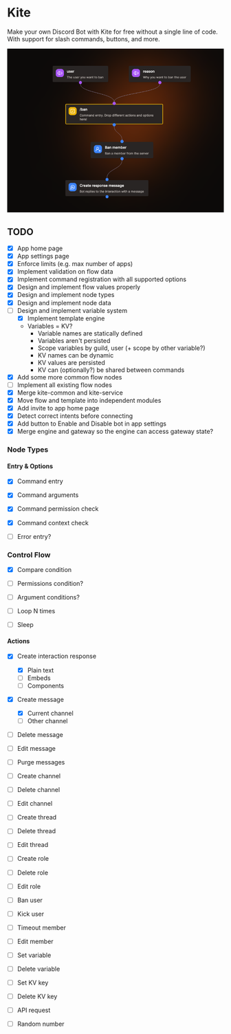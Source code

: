 # Kite

Make your own Discord Bot with Kite for free without a single line of code. With support for slash commands, buttons, and more.

![Flow Example](./example-flow.png)

## TODO

- [x] App home page
- [x] App settings page
- [x] Enforce limits (e.g. max number of apps)
- [x] Implement validation on flow data
- [x] Implement command registration with all supported options
- [x] Design and implement flow values properly
- [x] Design and implement node types
- [x] Design and implement node data
- [ ] Design and implement variable system
  - [x] Implement template engine
  - Variables = KV?
    - Variable names are statically defined
    - Variables aren't persisted
    - Scope variables by guild, user (+ scope by other variable?)
    - KV names can be dynamic
    - KV values are persisted
    - KV can (optionally?) be shared between commands
- [x] Add some more common flow nodes
- [ ] Implement all existing flow nodes
- [x] Merge kite-common and kite-service
- [x] Move flow and template into independent modules
- [x] Add invite to app home page
- [x] Detect correct intents before connecting
- [x] Add button to Enable and Disable bot in app settings
- [x] Merge engine and gateway so the engine can access gateway state?

### Node Types

#### Entry & Options

- [x] Command entry
- [x] Command arguments
- [x] Command permission check
- [x] Command context check

- [ ] Error entry?

### Control Flow

- [x] Compare condition
- [ ] Permissions condition?
- [ ] Argument conditions?

- [ ] Loop N times
- [ ] Sleep

#### Actions

- [x] Create interaction response

  - [x] Plain text
  - [ ] Embeds
  - [ ] Components

- [x] Create message
  - [x] Current channel
  - [ ] Other channel
- [ ] Delete message
- [ ] Edit message
- [ ] Purge messages

- [ ] Create channel
- [ ] Delete channel
- [ ] Edit channel

- [ ] Create thread
- [ ] Delete thread
- [ ] Edit thread

- [ ] Create role
- [ ] Delete role
- [ ] Edit role

- [ ] Ban user
- [ ] Kick user
- [ ] Timeout member
- [ ] Edit member

- [ ] Set variable
- [ ] Delete variable

- [ ] Set KV key
- [ ] Delete KV key

- [ ] API request
- [ ] Random number
